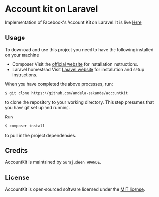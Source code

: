# Account kit on Laravel

Implementation of Facebook's Account Kit on Laravel. It is live [Here](https://schoo.herokuapp.com/)

## Usage

To download and use this project you need to have the following installed on your machine

- Composer
  Visit the [official website](https://getcomposer.org/doc/00-intro.md) for installation instructions.
- Laravel homestead
  Visit [Laravel website](http://laravel.com/docs/5.1/homestead) for installation and setup instructions.

When you have completed the above processes, run:

```bash
$ git clone https://github.com/andela-sakande/accountKit
`````
to clone the repository to your working directory. This step presumes that you have git set up and running.

Run

```bash
$ composer install
```
to pull in the project dependencies.


## Credits

AccountKit is maintained by `Surajudeen AKANDE`.

## License

AccountKit is open-sourced software licensed under the [MIT license](http://opensource.org/licenses/MIT).
